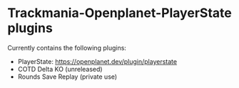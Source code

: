 # Trackmania-Openplanet-PlayerState plugins
 
Currently contains the following plugins:
- PlayerState: https://openplanet.dev/plugin/playerstate
- COTD Delta KO (unreleased)
- Rounds Save Replay (private use)
